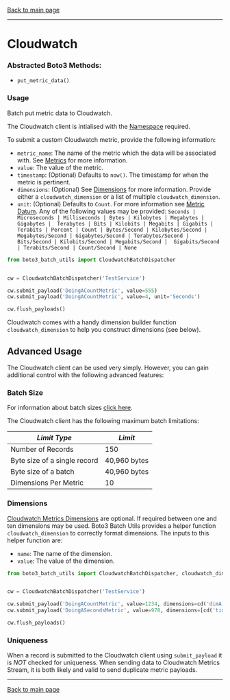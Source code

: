 [Back to main page](https://g-farrow.github.io/boto3_batch_utils)

---------------------------

# Cloudwatch
### Abstracted Boto3 Methods:
* `put_metric_data()`

### Usage
Batch put metric data to Cloudwatch.

The Cloudwatch client is intialised with the 
[Namespace](https://docs.aws.amazon.com/AmazonCloudWatch/latest/monitoring/cloudwatch_concepts.html#Namespace) required.

To submit a custom Cloudwatch metric, provide the following information:
* `metric_name`: The name of the metric which the data will be associated with. See 
[Metrics](https://docs.aws.amazon.com/AmazonCloudWatch/latest/monitoring/cloudwatch_concepts.html#Metric) for more 
information.
* `value`: The value of the metric.
* `timestamp`: (Optional) Defaults to `now()`. The timestamp for when the metric is pertinent.
* `dimensions`: (Optional) See 
[Dimensions](https://docs.aws.amazon.com/AmazonCloudWatch/latest/monitoring/cloudwatch_concepts.html#Dimension) for more
information. Provide either a `cloudwatch_dimension` or a list of multiple `cloudwatch_dimension`.
* `unit`: (Optional) Defaults to `Count`. For more information see 
[Metric Datum](https://docs.aws.amazon.com/AmazonCloudWatch/latest/APIReference/API_MetricDatum.html). Any of the 
following values  may be provided: `Seconds | Microseconds | Milliseconds | Bytes | Kilobytes | Megabytes | Gigabytes | 
Terabytes | Bits | Kilobits | Megabits | Gigabits | Terabits | Percent | Count | Bytes/Second | Kilobytes/Second | 
Megabytes/Second | Gigabytes/Second | Terabytes/Second | Bits/Second | Kilobits/Second | Megabits/Second | 
Gigabits/Second | Terabits/Second | Count/Second | None`

```python
from boto3_batch_utils import CloudwatchBatchDispatcher


cw = CloudwatchBatchDispatcher('TestService')

cw.submit_payload('DoingACountMetric', value=555)
cw.submit_payload('DoingACountMetric', value=4, unit='Seconds')

cw.flush_payloads()
```

Cloudwatch comes with a handy dimension builder function `cloudwatch_dimension` 
to help you construct dimensions (see below).

## Advanced Usage
The Cloudwatch client can be used very simply. However, you can gain additional control with the following advanced 
features:

### Batch Size
For information about batch sizes [click here](https://g-farrow.github.io/boto3_batch_utils/advanced-usage/limits).

The Cloudwatch client has the following maximum batch limitations:

| *Limit Type*                 | *Limit*         |
|------------------------------|-----------------|
| Number of Records            | 150             |
| Byte size of a single record | 40,960 bytes    |
| Byte size of a batch         | 40,960 bytes    |
| Dimensions Per Metric        | 10              |

### Dimensions
[Cloudwatch Metrics Dimensions](https://docs.aws.amazon.com/AmazonCloudWatch/latest/monitoring/cloudwatch_concepts.html#Dimension)
 are optional. If required between one and ten dimensions may be used. Boto3 Batch Utils provides a helper function
 `cloudwatch_dimension` to correctly format dimensions. The inputs to this helper function are:
 * `name`: The name of the dimension.
 * `value`: The value of the dimension.
 
 ```python
from boto3_batch_utils import CloudwatchBatchDispatcher, cloudwatch_dimension as cd


cw = CloudwatchBatchDispatcher('TestService')

cw.submit_payload('DoingACountMetric', value=1234, dimensions=cd('dimA', '12345'))
cw.submit_payload('DoingASecondsMetric', value=978, dimensions=[cd('timeA', '11'), cd('timeB', '4')])

cw.flush_payloads()
```

### Uniqueness
When a record is submitted to the Cloudwatch client using `submit_payload` it is *NOT* checked for uniqueness. When 
sending data to Cloudwatch Metrics Stream, it is both likely and valid to send duplicate metric payloads.

---------------------------
[Back to main page](https://g-farrow.github.io/boto3_batch_utils)